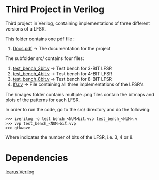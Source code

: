 # Third Project in Verilog
Third project in Verilog, containing implementations of three different versions of a LFSR.

This folder contains one pdf file :
1. [Docs.pdf](Docs.pdf) -> The documentation for the project

The subfolder src/ contains four files:
1. [test_bench_3bit.v](src/test_bench_3bit.v) -> Test bench for 3-BIT LFSR
2. [test_bench_4bit.v](src/test_bench_4bit.v) -> Test bench for 4-BIT LFSR
3. [test_bench_8bit.v](src/test_bench_8bit.v) -> Test bench for 8-BIT LFSR
4. [lfsr.v](src/lfsr.v) -> File containing all three implementations of the LFSR's

The /images folder contains multiple .png files contain the bitmaps and plots of the patterns for each LFSR.

In order to run the code, go to the src/ directory and do the following:
```
>>> iverilog -o test_bench_<NUM>bit.vvp test_bench_<NUM>.v
>>> vvp test_bench_<NUM>bit.vvp
>>> gtkwave
```
Where <NUM> indicates the number of bits of the LFSR, i.e. 3, 4 or 8.
# Dependencies
[Icarus Verilog](http://iverilog.icarus.com/)

